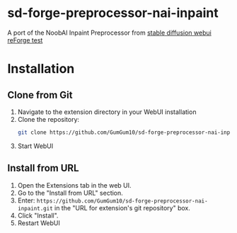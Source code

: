 # sd-forge-preprocessor-nai-inpaint
A port of the NoobAI Inpaint Preprocessor from [stable diffusion webui reForge test](https://github.com/GumGum10/stable-diffusion-webui-reForge-test)

# Installation

## Clone from Git

1. Navigate to the extension directory in your WebUI installation
1. Clone the repository:
    ```sh
    git clone https://github.com/GumGum10/sd-forge-preprocessor-nai-inpaint.git
    ```
1. Start WebUI

## Install from URL

1. Open the Extensions tab in the web UI.
2. Go to the "Install from URL" section.
3. Enter: `https://github.com/GumGum10/sd-forge-preprocessor-nai-inpaint.git` in the "URL for extension's git repository" box.
4. Click "Install".
5. Restart WebUI
